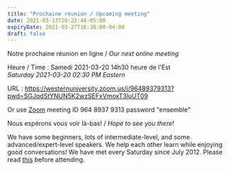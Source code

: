 ```yaml
---
title: "Prochaine réunion / Upcoming meeting"
date: 2021-03-13T20:22:48-05:00
expiryDate: 2021-03-27T16:30:00-04:00
draft: false
---
```


Notre prochaine réunion en ligne / _Our next online meeting_

Heure / Time
: Samedi 2021-03-20 14h30 heure de l'Est  
  _Saturday 2021-03-20 02:30 PM Eastern_

URL
: https://westernuniversity.zoom.us/j/96489379313?pwd=SGJqdStYNUN5K2wzSEFxVmoxT3luUT09

Or use [Zoom](https://zoom.us/) meeting ID 964 8937 9313 password "ensemble"
<!--more-->

Nous espérons vous voir là-bas! / _Hope to see you there!_

We have some beginners, lots of intermediate-level, and some advanced/expert-level speakers. We help each other learn while enjoying good conversations! We have met every Saturday since July 2012. Please read [this](/about/) before attending.
